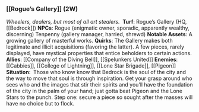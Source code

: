 ---
---

### [[Rogue’s Gallery]] (2W)
*Wheelers, dealers, but most of all art stealers.* 
**Turf**: Rogue’s Gallery (HQ, [[Bedrock]])
**NPCs**: Rogue (enigmatic owner, sporadic, apparently wealthy, discerning) Tenpenny (gallery manager, harried, shrewd)
**Notable Assets**: A growing gallery of masterful works.
**Quirks**: The Gallery makes both legitimate and illicit acquisitions (favoring the latter). A few pieces, rarely displayed, have mystical properties that entice beholders to certain actions. 
**Allies**: [[Company of the Diving Bell]], [[Spelunkers United]]
**Enemies**: [[Cabbies]], [[College of Lightning]], [[Lone Star Brigade]], [[Pigeon]]
**Situation**:  Those who know know that Bedrock is the soul of the city and the way to move that soul is through inspiration. Get your grasp around who sees who and the images that stir their spirits and you’ll have the foundation of the city in the palm of your hand; just gotta beat Pigeon and the Lone Stars to the punch. Step one: secure a piece so sought after the masses will have no choice but to flock. 
